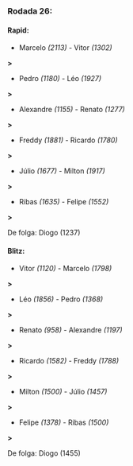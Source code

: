 ### Rodada 26:

#### Rapid:

* Marcelo *(2113)*     -     Vitor *(1302)*

 **>** 
* Pedro *(1180)*     -     Léo *(1927)*

 **>** 
* Alexandre *(1155)*     -     Renato *(1277)*

 **>** 
* Freddy *(1881)*     -     Ricardo *(1780)*

 **>** 
* Júlio *(1677)*     -     Milton *(1917)*

 **>** 
* Ribas *(1635)*     -     Felipe *(1552)*

 **>** 

De folga: Diogo (1237)

#### Blitz:

* Vitor *(1120)*     -     Marcelo *(1798)*

 **>** 
* Léo *(1856)*     -     Pedro *(1368)*

 **>** 
* Renato *(958)*     -     Alexandre *(1197)*

 **>** 
* Ricardo *(1582)*     -     Freddy *(1788)*

 **>** 
* Milton *(1500)*     -     Júlio *(1457)*

 **>** 
* Felipe *(1378)*     -     Ribas *(1500)*

 **>** 

De folga: Diogo (1455)

